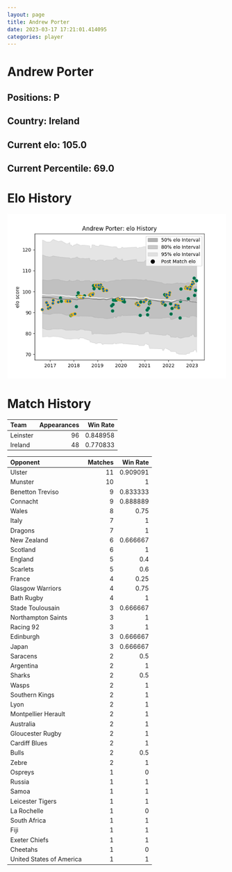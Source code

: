 ```yaml
---  
layout: page  
title: Andrew Porter  
date: 2023-03-17 17:21:01.414095  
categories: player  
---
```

# Andrew Porter

## Positions: P

## Country: Ireland

## Current elo: 105.0

## Current Percentile: 69.0

# Elo History


![elo history](history_AndrewPorter.png)
# Match History


| Team     |   Appearances |   Win Rate |
|:---------|--------------:|-----------:|
| Leinster |            96 |   0.848958 |
| Ireland  |            48 |   0.770833 |

| Opponent                 |   Matches |   Win Rate |
|:-------------------------|----------:|-----------:|
| Ulster                   |        11 |   0.909091 |
| Munster                  |        10 |   1        |
| Benetton Treviso         |         9 |   0.833333 |
| Connacht                 |         9 |   0.888889 |
| Wales                    |         8 |   0.75     |
| Italy                    |         7 |   1        |
| Dragons                  |         7 |   1        |
| New Zealand              |         6 |   0.666667 |
| Scotland                 |         6 |   1        |
| England                  |         5 |   0.4      |
| Scarlets                 |         5 |   0.6      |
| France                   |         4 |   0.25     |
| Glasgow Warriors         |         4 |   0.75     |
| Bath Rugby               |         4 |   1        |
| Stade Toulousain         |         3 |   0.666667 |
| Northampton Saints       |         3 |   1        |
| Racing 92                |         3 |   1        |
| Edinburgh                |         3 |   0.666667 |
| Japan                    |         3 |   0.666667 |
| Saracens                 |         2 |   0.5      |
| Argentina                |         2 |   1        |
| Sharks                   |         2 |   0.5      |
| Wasps                    |         2 |   1        |
| Southern Kings           |         2 |   1        |
| Lyon                     |         2 |   1        |
| Montpellier Herault      |         2 |   1        |
| Australia                |         2 |   1        |
| Gloucester Rugby         |         2 |   1        |
| Cardiff Blues            |         2 |   1        |
| Bulls                    |         2 |   0.5      |
| Zebre                    |         2 |   1        |
| Ospreys                  |         1 |   0        |
| Russia                   |         1 |   1        |
| Samoa                    |         1 |   1        |
| Leicester Tigers         |         1 |   1        |
| La Rochelle              |         1 |   0        |
| South Africa             |         1 |   1        |
| Fiji                     |         1 |   1        |
| Exeter Chiefs            |         1 |   1        |
| Cheetahs                 |         1 |   0        |
| United States of America |         1 |   1        |